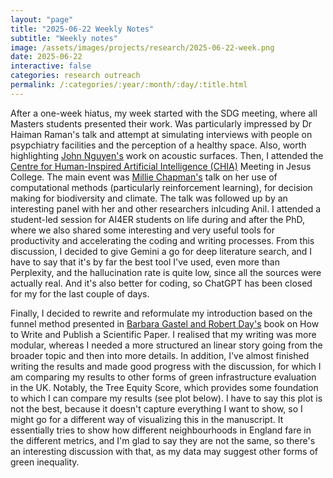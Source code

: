 ```yaml
---
layout: "page"
title: "2025-06-22 Weekly Notes"
subtitle: "Weekly notes"
image: /assets/images/projects/research/2025-06-22-week.png
date: 2025-06-22
interactive: false
categories: research outreach
permalink: /:categories/:year/:month/:day/:title.html
---
```


After a one-week hiatus, my week started with the SDG meeting, where all Masters students presented their work. Was particularly impressed by Dr Haiman Raman's talk and attempt at simulating interviews with people on psypchiatry facilities and the perception of a healthy space. Also, worth highlighting [John Nguyen's](https://john-nguyen.com/cv/) work on acoustic surfaces.
Then, I attended the [Centre for Human-Inspired Artificial Intelligence (CHIA)](https://www.chia.cam.ac.uk/) Meeting in Jesus College. The main event was [Millie Chapman's](https://milliechapman.info/) talk on her use of computational methods (particularly reinforcement learning), for decision making for biodiversity and climate. The talk was followed up by an interesting panel with her and other researchers inlcuding Anil.
I attended a student-led session for AI4ER students on life during and after the PhD, where we also shared some interesting and very useful tools for productivity and accelerating the coding and writing processes. From this discussion, I decided to give Gemini a go for deep literature search, and I have to say that it's by far the best tool I've used, even more than Perplexity, and the hallucination rate is quite low, since all the sources were actually real. And it's also better for coding, so ChatGPT has been closed for my for the last couple of days.

Finally, I decided to rewrite and reformulate my introduction based on the funnel method presented in [Barbara Gastel and Robert Day's](https://comegic.org.mx/wp-content/uploads/2023/06/Como-escribir-articulo-cientifico.pdf) book on How to Write and Publish a Scientific Paper. I realised that my writing was more modular, whereas I needed a more structured an linear story going from the broader topic and then into more details. In addition, I've almost finished writing the results and made good progress with the discussion, for which I am comparing my results to other forms of green infrastructure evaluation in the UK. Notably, the Tree Equity Score, which provides some foundation to which I can compare my results (see plot below). I have to say this plot is not the best, because it doesn't capture everything I want to show, so I might go for a different way of visualizing this in the manuscript. It essentially tries to show how different neighbourhoods in England fare in the different metrics, and I'm glad to say they are not the same, so there's an interesting discussion with that, as my data may suggest other forms of green inequality.
